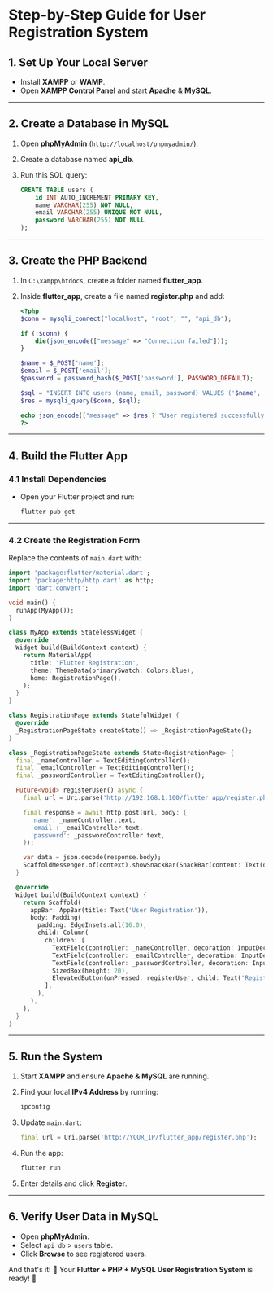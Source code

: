 

# **Step-by-Step Guide for User Registration System**

## **1. Set Up Your Local Server**
- Install **XAMPP** or **WAMP**.
- Open **XAMPP Control Panel** and start **Apache** & **MySQL**.

---

## **2. Create a Database in MySQL**
1. Open **phpMyAdmin** (`http://localhost/phpmyadmin/`).
2. Create a database named **api_db**.
3. Run this SQL query:

   ```sql
   CREATE TABLE users (
       id INT AUTO_INCREMENT PRIMARY KEY,
       name VARCHAR(255) NOT NULL,
       email VARCHAR(255) UNIQUE NOT NULL,
       password VARCHAR(255) NOT NULL
   );
   ```

---

## **3. Create the PHP Backend**
1. In `C:\xampp\htdocs`, create a folder named **flutter_app**.
2. Inside **flutter_app**, create a file named **register.php** and add:

   ```php
   <?php
   $conn = mysqli_connect("localhost", "root", "", "api_db");

   if (!$conn) {
       die(json_encode(["message" => "Connection failed"]));
   }

   $name = $_POST['name'];
   $email = $_POST['email'];
   $password = password_hash($_POST['password'], PASSWORD_DEFAULT);

   $sql = "INSERT INTO users (name, email, password) VALUES ('$name', '$email', '$password')";
   $res = mysqli_query($conn, $sql);

   echo json_encode(["message" => $res ? "User registered successfully" : "Error"]);
   ?>
   ```

---

## **4. Build the Flutter App**
### **4.1 Install Dependencies**
- Open your Flutter project and run:

   ```sh
   flutter pub get
   ```

---

### **4.2 Create the Registration Form**
Replace the contents of `main.dart` with:

```dart
import 'package:flutter/material.dart';
import 'package:http/http.dart' as http;
import 'dart:convert';

void main() {
  runApp(MyApp());
}

class MyApp extends StatelessWidget {
  @override
  Widget build(BuildContext context) {
    return MaterialApp(
      title: 'Flutter Registration',
      theme: ThemeData(primarySwatch: Colors.blue),
      home: RegistrationPage(),
    );
  }
}

class RegistrationPage extends StatefulWidget {
  @override
  _RegistrationPageState createState() => _RegistrationPageState();
}

class _RegistrationPageState extends State<RegistrationPage> {
  final _nameController = TextEditingController();
  final _emailController = TextEditingController();
  final _passwordController = TextEditingController();

  Future<void> registerUser() async {
    final url = Uri.parse('http://192.168.1.100/flutter_app/register.php'); // Change IP

    final response = await http.post(url, body: {
      'name': _nameController.text,
      'email': _emailController.text,
      'password': _passwordController.text,
    });

    var data = json.decode(response.body);
    ScaffoldMessenger.of(context).showSnackBar(SnackBar(content: Text(data['message'])));
  }

  @override
  Widget build(BuildContext context) {
    return Scaffold(
      appBar: AppBar(title: Text('User Registration')),
      body: Padding(
        padding: EdgeInsets.all(16.0),
        child: Column(
          children: [
            TextField(controller: _nameController, decoration: InputDecoration(labelText: 'Name')),
            TextField(controller: _emailController, decoration: InputDecoration(labelText: 'Email'), keyboardType: TextInputType.emailAddress),
            TextField(controller: _passwordController, decoration: InputDecoration(labelText: 'Password'), obscureText: true),
            SizedBox(height: 20),
            ElevatedButton(onPressed: registerUser, child: Text('Register')),
          ],
        ),
      ),
    );
  }
}
```

---

## **5. Run the System**
1. Start **XAMPP** and ensure **Apache & MySQL** are running.
2. Find your local **IPv4 Address** by running:

   ```sh
   ipconfig
   ```

3. Update `main.dart`:
   ```dart
   final url = Uri.parse('http://YOUR_IP/flutter_app/register.php');
   ```
4. Run the app:

   ```sh
   flutter run
   ```

5. Enter details and click **Register**.

---

## **6. Verify User Data in MySQL**
- Open **phpMyAdmin**.
- Select `api_db` > `users` table.
- Click **Browse** to see registered users.

And that's it! 🎯 Your **Flutter + PHP + MySQL User Registration System** is ready! 🚀